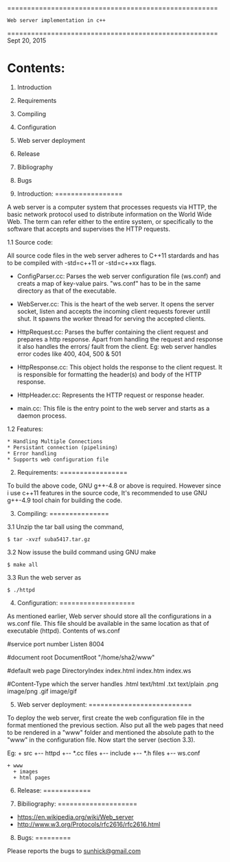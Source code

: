 =====================================================

	Web server implementation in c++

=====================================================
					Sept 20, 2015


Contents:
==========
1. Introduction
2. Requirements
3. Compiling
4. Configuration
5. Web server deployment
6. Release
7. Bibliography
8. Bugs


1. Introduction:
=================

A web server is a computer system that processes requests via
HTTP, the basic network protocol used to distribute information
on the World Wide Web. The term can refer either to the entire
system, or specifically to the software that accepts and
supervises the HTTP requests.

  1.1 Source code:

  All source code files in the web server adheres to C++11
  stardards and has to be compiled with -std=c++11 or
  -std=c++xx flags.

   * ConfigParser.cc:  Parses the web server configuration file 
     (ws.conf) and creats a map of key-value pairs. "ws.conf"
     has to be in the same directory as that of the executable.

   * WebServer.cc: This is the heart of the web server. It opens
     the server socket, listen and accepts the incoming client
     requests forever untill shut. It spawns the worker thread
     for serving the accepted clients.

   * HttpRequest.cc: Parses the buffer containing the client
     request and prepares a http response. Apart from handling
     the request and response it also handles the errors/ fault
     from the client. Eg: web server handles error codes like
     400, 404, 500 & 501

   * HttpResponse.cc: This object holds the response to the client
     request. It is responsible for formatting the header(s) and
     body of the HTTP response.

   * HttpHeader.cc: Represents the HTTP request or response header.

   * main.cc: This file is the entry point to the web server and
     starts as a daemon process.
     

  1.2 Features:

    * Handling Multiple	Connections
    * Persistant connection (pipelining)
    * Error handling
    * Supports web configuration file


2. Requirements:
=================

To build the above code, GNU g++-4.8 or above is required. However
since i use c++11 features in the source code, It's recommended to
use GNU g++-4.9 tool chain for building the code.


3. Compiling:
===============

 3.1 Unzip the tar ball using the command,

	$ tar -xvzf suba5417.tar.gz

 3.2 Now issuse the build command using GNU make

	$ make all

 3.3 Run the web server as 

	$ ./httpd


4. Configuration: 
===================

As mentioned earlier, Web server should store all the configurations in
a ws.conf file. This file should be available in the same location as
that of executable (httpd). Contents of ws.conf

 #service port number
 Listen	8004

 #document root
 DocumentRoot "/home/sha2/www"

 #default web page
 DirectoryIndex  index.html index.htm index.ws

 #Content-Type which the server handles
 .html text/html
 .txt  text/plain
 .png  image/png
 .gif  image/gif



5. Web server deployment:
==========================

To deploy the web server, first create the web configuration file in the
format mentioned the previous section. Also put all the web pages that
need to be rendered in a "www" folder and mentioned the absolute path to the
"www" in the configuration file. Now start the server (section 3.3).

Eg: 	+ src
           +-- httpd
	   +-- *.cc files
	   +-- include
	        +-- *.h files
	   +-- ws.conf

	+ www
	  + images
	  + html pages


6. Release:
============



7. Bibiliography:
====================

* https://en.wikipedia.org/wiki/Web_server
* http://www.w3.org/Protocols/rfc2616/rfc2616.html


8. Bugs:
=========

Please reports the bugs to sunhick@gmail.com
